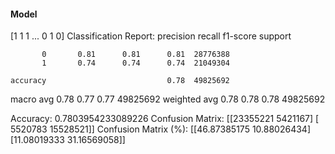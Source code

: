 #### Model
[1 1 1 ... 0 1 0]
Classification Report:
              precision    recall  f1-score   support

           0       0.81      0.81      0.81  28776388
           1       0.74      0.74      0.74  21049304

    accuracy                           0.78  49825692
   macro avg       0.78      0.77      0.77  49825692
weighted avg       0.78      0.78      0.78  49825692

Accuracy: 0.7803954233089226
Confusion Matrix:
[[23355221  5421167]
 [ 5520783 15528521]]
Confusion Matrix (%):
[[46.87385175 10.88026434]
 [11.08019333 31.16569058]]
